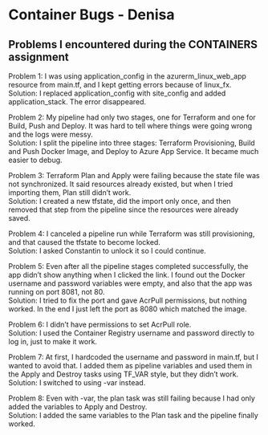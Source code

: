 # Container Bugs - Denisa

## Problems I encountered during the CONTAINERS assignment

Problem 1: I was using application_config in the azurerm_linux_web_app resource from main.tf, and I kept getting errors because of linux_fx.  
Solution: I replaced application_config with site_config and added application_stack. The error disappeared.

Problem 2: My pipeline had only two stages, one for Terraform and one for Build, Push and Deploy. It was hard to tell where things were going wrong and the logs were messy.  
Solution: I split the pipeline into three stages: Terraform Provisioning, Build and Push Docker Image, and Deploy to Azure App Service. It became much easier to debug.

Problem 3: Terraform Plan and Apply were failing because the state file was not synchronized. It said resources already existed, but when I tried importing them, Plan still didn’t work.  
Solution: I created a new tfstate, did the import only once, and then removed that step from the pipeline since the resources were already saved.

Problem 4: I canceled a pipeline run while Terraform was still provisioning, and that caused the tfstate to become locked.  
Solution: I asked Constantin to unlock it so I could continue.

Problem 5: Even after all the pipeline stages completed successfully, the app didn’t show anything when I clicked the link. I found out the Docker username and password variables were empty, and also that the app was running on port 8081, not 80.  
Solution: I tried to fix the port and gave AcrPull permissions, but nothing worked. In the end I just left the port as 8080 which matched the image.

Problem 6: I didn’t have permissions to set AcrPull role.  
Solution: I used the Container Registry username and password directly to log in, just to make it work.

Problem 7: At first, I hardcoded the username and password in main.tf, but I wanted to avoid that. I added them as pipeline variables and used them in the Apply and Destroy tasks using TF_VAR style, but they didn’t work.  
Solution: I switched to using -var instead.

Problem 8: Even with -var, the plan task was still failing because I had only added the variables to Apply and Destroy.  
Solution: I added the same variables to the Plan task and the pipeline finally worked.
